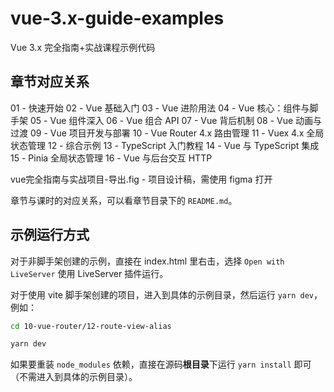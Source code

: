 # vue-3.x-guide-examples
 Vue 3.x 完全指南+实战课程示例代码

## 章节对应关系

01 - 快速开始
02 - Vue 基础入门
03 - Vue 进阶用法
04 - Vue 核心：组件与脚手架
05 - Vue 组件深入
06 - Vue 组合 API
07 - Vue 背后机制
08 - Vue 动画与过渡
09 - Vue 项目开发与部署
10 - Vue Router 4.x 路由管理
11 - Vuex 4.x 全局状态管理
12 - 综合示例
13 - TypeScript 入门教程
14 - Vue 与 TypeScript 集成
15 - Pinia 全局状态管理
16 - Vue 与后台交互 HTTP

vue完全指南与实战项目-导出.fig - 项目设计稿，需使用 figma 打开

章节与课时的对应关系，可以看章节目录下的 `README.md`。

## 示例运行方式

对于非脚手架创建的示例，直接在 index.html 里右击，选择 `Open with LiveServer` 使用 LiveServer 插件运行。

对于使用 vite 脚手架创建的项目，进入到具体的示例目录，然后运行 `yarn dev`，例如：

```bash
cd 10-vue-router/12-route-view-alias

yarn dev
```

如果要重装 `node_modules` 依赖，直接在源码**根目录**下运行 `yarn install` 即可（不需进入到具体的示例目录）。